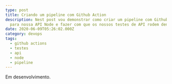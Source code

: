 ```yaml
---
type: post
title: Criando um pipeline com Github Action
description: Nest post vou demonstrar como criar um pipeline com Github Action
  para nossa API Node e fazer com que os nossos testes de API rodem dentro dela.
date: 2020-06-09T05:26:02.000Z
category: devops
tags:
  - github actions
  - testes
  - api
  - node
  - pipeline
---
```

Em desenvolvimento.